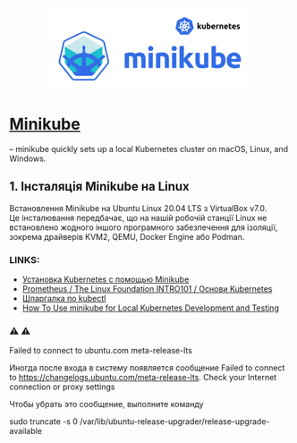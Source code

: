 <p align="center">
  <img src="./.img/Minikube_logo2.png" style="height: 150px;"/>
</p>

# [Minikube](https://minikube.sigs.k8s.io/docs/start/) 
– minikube quickly sets up a local Kubernetes cluster on macOS, Linux, and Windows.

## 1. Інсталяція Minikube на Linux
Встановлення Minikube на Ubuntu Linux 20.04 LTS з VirtualBox v7.0.   
Це інсталювання передбачає, що на нашій робочій станції Linux не встановлено жодного іншого програмного забезпечення для ізоляції, зокрема драйверів KVM2, QEMU, Docker Engine або Podman.  








### LINKS:
- [Установка Kubernetes с помощью Minikube](https://kubernetes.io/ru/docs/setup/learning-environment/minikube/)
- [Prometheus / The Linux Foundation INTRO101 / Основи Kubernetes](https://apps.prometheus.org.ua/learning/course/course-v1:LinuxFoundation+INTRO101+2023_T1/home)
- [Шпаргалка по kubectl](https://kubernetes.io/ru/docs/reference/kubectl/cheatsheet/)
- [How To Use minikube for Local Kubernetes Development and Testing](https://www.digitalocean.com/community/tutorials/how-to-use-minikube-for-local-kubernetes-development-and-testing)


### :warning: :warning:
Failed to connect to ubuntu.com meta-release-lts

Иногда после входа в систему появляется сообщение Failed to connect to https://changelogs.ubuntu.com/meta-release-lts. Check your Internet connection or proxy settings

Чтобы убрать это сообщение, выполните команду

sudo truncate -s 0 /var/lib/ubuntu-release-upgrader/release-upgrade-available